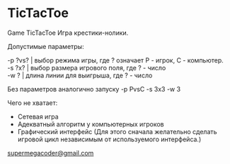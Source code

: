 TicTacToe
=========

Game TicTacToe
Игра крестики-нолики.

Допустимые параметры:

-p ?vs? | выбор режима игры, где ? означает P - игрок, C - компьютер. <br>
-s ?x?  | выбор размера игрового поля, где ? - число <br>
-w ?    | длина линии для выигрыша, где ? - число <br>

Без параметров аналогично запуску -p PvsC -s 3x3 -w 3

Чего не хватает:
- Сетевая игра
- Адекватный алгоритм у компьютерных игроков
- Графический интерфейс (Для этого сначала желательно сделать игровой цикл независимым от используемого интерфейса.)

supermegacoder@gmail.com
